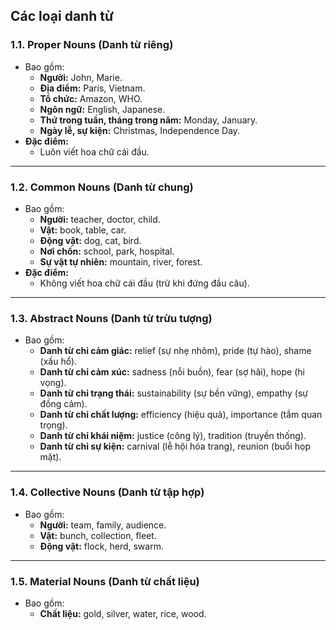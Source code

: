 ## **Các loại danh từ**

### **1.1. Proper Nouns (Danh từ riêng)**
- Bao gồm:
  - **Người:** John, Marie.
  - **Địa điểm:** Paris, Vietnam.
  - **Tổ chức:** Amazon, WHO.
  - **Ngôn ngữ:** English, Japanese.
  - **Thứ trong tuần, tháng trong năm:** Monday, January.
  - **Ngày lễ, sự kiện:** Christmas, Independence Day.
- **Đặc điểm:**
  - Luôn viết hoa chữ cái đầu.

---

### **1.2. Common Nouns (Danh từ chung)**
- Bao gồm:
  - **Người:** teacher, doctor, child.
  - **Vật:** book, table, car.
  - **Động vật:** dog, cat, bird.
  - **Nơi chốn:** school, park, hospital.
  - **Sự vật tự nhiên:** mountain, river, forest.
- **Đặc điểm:**
  - Không viết hoa chữ cái đầu (trừ khi đứng đầu câu).

---

### **1.3. Abstract Nouns (Danh từ trừu tượng)**
- Bao gồm:
  - **Danh từ chỉ cảm giác:** relief (sự nhẹ nhõm), pride (tự hào), shame (xấu hổ).
  - **Danh từ chỉ cảm xúc:** sadness (nỗi buồn), fear (sợ hãi), hope (hi vọng).
  - **Danh từ chỉ trạng thái:** sustainability (sự bền vững), empathy (sự đồng cảm).
  - **Danh từ chỉ chất lượng:** efficiency (hiệu quả), importance (tầm quan trọng).
  - **Danh từ chỉ khái niệm:** justice (công lý), tradition (truyền thống).
  - **Danh từ chỉ sự kiện:** carnival (lễ hội hóa trang), reunion (buổi họp mặt).

---

### **1.4. Collective Nouns (Danh từ tập hợp)**
- Bao gồm:
  - **Người:** team, family, audience.
  - **Vật:** bunch, collection, fleet.
  - **Động vật:** flock, herd, swarm.

---

### **1.5. Material Nouns (Danh từ chất liệu)**
- Bao gồm:
  - **Chất liệu:** gold, silver, water, rice, wood.
